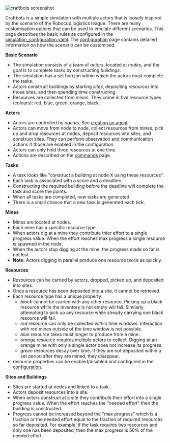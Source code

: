 ![craftbots screenshot](https://raw.githubusercontent.com/strathclyde-artificial-intelligence/craft-bots/main/screenshot.png)

Craftbots is a simple simulation with multiple actors that is loosely inspired by the scenario of the Robocup logistics league. There are many customisation options that can be used to emulate different scenarios. This page describes the basic rules as configured in the [simulation_configuration.yaml](../blob/main/craftbots/config/simulation_configuration.yaml). The [configuration](20_configuration) page contains detailed information on how the scenario can be customised.

**Basic Scenario**
- The simulation consists of a team of *actors*, located at *nodes*, and the goal is to complete *tasks* by constructing *buildings*. 
- The simulation has a set horizon within which the actors must complete the tasks.
- Actors construct buildings by starting *sites*, depositing *resources* into those sites, and then spending time constructing.
- Resources are collected from *mines*. They come in five resource types (colours): red, blue, green, orange, black. 

**Actors**
- Actors are controlled by *agents*. See [creating an agent](30_creating_an_agent).
- Actors can move from node to node, collect resources from mines, pick up and drop resources at nodes, deposit resources into sites, and construct sites. They can perform observation and communication actions if those are enabled in the configuration.
- Actors can only hold three resources at one time.
- Actions are described on the [commands](33_commands#detailed-command-list) page.

**Tasks**
- A task looks like "construct a building at node X using these resources".
- Each task is associated with a score and a deadline.
- Constructing the required building before the deadline will complete the task and score the points.
- When all tasks are completed, new tasks are generated.
- There is a small chance that a new task is generated each tick.

**Mines**
- Mines are located at nodes.
- Each mine has a specific resource type.
- When actors dig at a mine they contribute thier effort to a single progress value. When the effort reaches max progress a single resource is spawned in the node.
- When the actors stop digging at the mine, the progress made so far is not lost.
- **Note:** Actors digging in parallel produce one resource twice as quickly.

**Resources**
- Resources can be carried by actors, dropped, picked up, and deposited into sites.
- Once a resource has been deposited into a site, it cannot be retrieved.
- Each resource type has a unique property:
  - *black* cannot be carried with any other resource. Picking up a black resource while the inventory is not empty will fail. Similarly attempting to pick up any resource while already carrying one black resource will fail.
  - *red* resource can only be collected within time windows. Interaction with red mines outside of the time window is not possible.
  - *blue* resource takes must longer to produce from a mine.
  - *orange* resource requires multiple actors to collect. Digging at an orange mine with only a single actor does not increase its progress.
  - *green* resources decay over time. If they are not deposited within a set period after they are mined, they disappear.
- resource properties can be enabled/disabled and configured in the [configuration](20_configuration).

**Sites and Buildings**
- Sites are started at nodes and linked to a task.
- Actors deposit resources into a site.
- When actors construct at a site they contribute their effort into a single progress value. When the effort reaches the "needed effort" then the building is constructed.
- Progress cannot be increased beyond the "max progress" which is a fraction or the needed effort equal to the fraction of required resources so far deposited. For example, if the task requires two resources and only one has been deposited, then the max progress is 50% of the needed effort.